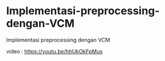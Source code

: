 # Implementasi-preprocessing-dengan-VCM
Implementasi preprocessing dengan VCM



video : https://youtu.be/hhUkOkFpMus
